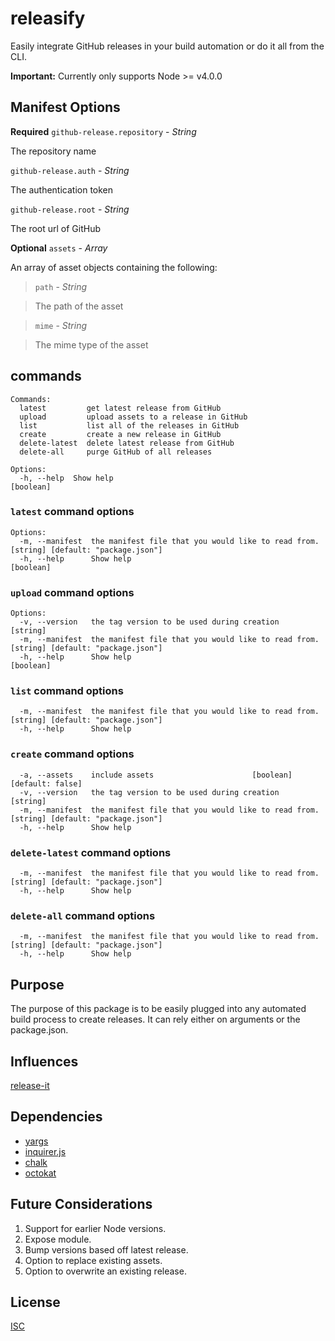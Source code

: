 # releasify

Easily integrate GitHub releases in your build automation or do it all from the CLI.

**Important:** Currently only supports Node >= v4.0.0

## Manifest Options 

**Required**
`github-release.repository` - *String* 

The repository name

`github-release.auth` - *String* 

The authentication token

`github-release.root` - *String*

The root url of GitHub


**Optional**
`assets` - *Array*

An array of asset objects containing the following:

> `path` - *String*

> The path of the asset

> `mime` - *String*

> The mime type of the asset


## commands
```
Commands:
  latest         get latest release from GitHub
  upload         upload assets to a release in GitHub
  list           list all of the releases in GitHub
  create         create a new release in GitHub
  delete-latest  delete latest release from GitHub
  delete-all     purge GitHub of all releases

Options:
  -h, --help  Show help                                                [boolean]
```

### `latest` command options

```
Options:
  -m, --manifest  the manifest file that you would like to read from.  [string] [default: "package.json"]
  -h, --help      Show help                                            [boolean]
```

### `upload` command options

```
Options:
  -v, --version   the tag version to be used during creation            [string]
  -m, --manifest  the manifest file that you would like to read from.   [string] [default: "package.json"]
  -h, --help      Show help                                             [boolean]
```

### `list` command options

```
  -m, --manifest  the manifest file that you would like to read from.  [string] [default: "package.json"]
  -h, --help      Show help   
```

### `create` command options

```
  -a, --assets    include assets                      [boolean] [default: false]
  -v, --version   the tag version to be used during creation            [string]
  -m, --manifest  the manifest file that you would like to read from.  [string] [default: "package.json"]
  -h, --help      Show help  
```

### `delete-latest` command options

```
  -m, --manifest  the manifest file that you would like to read from.  [string] [default: "package.json"]
  -h, --help      Show help  
```

### `delete-all` command options

```
  -m, --manifest  the manifest file that you would like to read from.  [string] [default: "package.json"]
  -h, --help      Show help  
```

## Purpose
The purpose of this package is to be easily plugged into any automated build process to create releases. It can rely either on arguments or the package.json.

## Influences
[release-it](https://github.com/webpro/release-it)

## Dependencies
- [yargs](https://github.com/bcoe/yargs)
- [inquirer.js](https://github.com/SBoudrias/Inquirer.js)
- [chalk](https://github.com/chalk/chalk)
- [octokat](https://github.com/philschatz/octokat.js)

## Future Considerations
1. Support for earlier Node versions.
1. Expose module.
1. Bump versions based off latest release.
1. Option to replace existing assets.
1. Option to overwrite an existing release.

## License
[ISC](https://opensource.org/licenses/ISC)